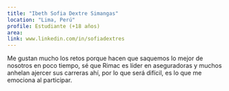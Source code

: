 ```yaml
---
title: "Ibeth Sofia Dextre Simangas"
location: "Lima, Perú"
profile: Estudiante (+18 años)
area: 
link: www.linkedin.com/in/sofiadextres
---
```


Me gustan mucho los retos porque hacen que saquemos lo mejor de nosotros en poco tiempo, sé que Rimac es líder en aseguradoras y muchos anhelan ajercer sus carreras ahí, por lo que será difícil, es lo que me emociona al participar.